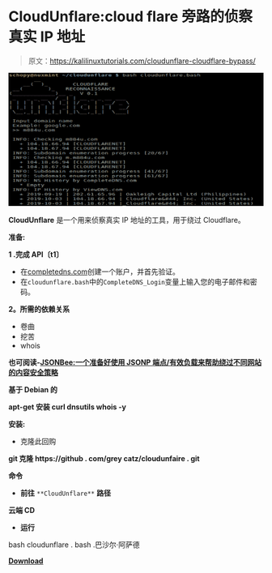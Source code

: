 # CloudUnflare:cloud flare 旁路的侦察真实 IP 地址

> 原文：<https://kalilinuxtutorials.com/cloudunflare-cloudflare-bypass/>

[![CloudUnflare : Reconnaissance Real IP Address for Cloudflare Bypass](img//5a8ecb5fc9ee82ba9ae2e7d1aa607148.png "CloudUnflare : Reconnaissance Real IP Address for Cloudflare Bypass")](https://1.bp.blogspot.com/-VPGbWm1pHxs/XbkZcKU9PlI/AAAAAAAADLE/IRbdWoiW_nsWBMWOH-0-nQv4C1hh_RuzgCLcBGAsYHQ/s1600/cloudunflare.png)

**CloudUnflare** 是一个用来侦察真实 IP 地址的工具，用于绕过 Cloudflare。

**准备:**

**1 .完成 API〔t1〕**

*   在[completedns.com](https://completedns.com/)创建一个账户，并首先验证。
*   在`cloudunflare.bash`中的`CompleteDNS_Login`变量上输入您的电子邮件和密码。

**2。所需的依赖关系**

*   卷曲
*   挖苦
*   whois

**也可阅读-[JSONBee:一个准备好使用 JSONP 端点/有效负载来帮助绕过不同网站的内容安全策略](https://kalilinuxtutorials.com/jsonbee-jsonp-endpoints-payloads/)**

**基于 Debian 的**

**apt-get 安装 curl dnsutils whois -y**

**安装:**

*   克隆此回购

**git 克隆 https://github . com/grey catz/cloudunfaire . git**

**命令**

*   **前往** `**CloudUnflare**` **路径**

**云端 CD**

*   **运行**

bash cloudunflare . bash .巴沙尔·阿萨德

[**Download**](https://github.com/greycatz/CloudUnflare)